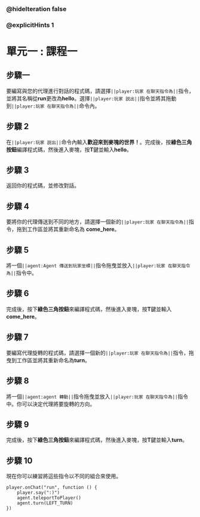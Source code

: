 ### @hideIteration false 
### @explicitHints 1

# 單元一 : 課程一

## 步驟一  
要編寫與您的代理進行對話的程式碼，請選擇``||player:玩家 在聊天指令為||``指令，並將其名稱從**run**更改為**hello**。選擇``||player:玩家 説出||``指令並將其拖動到``||player:玩家 在聊天指令為||``命令內。

## 步驟 2
在``||player:玩家 説出||``命令內輸入**歡迎來到麥塊的世界！**。完成後，按**綠色三角按鈕**編譯程式碼，然後進入麥塊，按**T**鍵並輸入**hello**。

## 步驟 3
返回你的程式碼，並修改對話。

## 步驟 4
要將你的代理傳送到不同的地方，請選擇一個新的``||player:玩家 在聊天指令為||``指令，拖到工作區並將其重新命名為 **come_here**。

## 步驟 5
將一個``||agent:Agent 傳送到玩家坐標||``指令拖曳並放入``||player:玩家 在聊天指令為||``指令中。

## 步驟 6
完成後，按下**綠色三角按鈕**來編譯程式碼，然後進入麥塊，按**T**鍵並輸入**come_here**。

## 步驟 7
要編寫代理旋轉的程式碼，請選擇一個新的``||player:玩家 在聊天指令為||``指令，拖曳到工作區並將其重新命名為**turn**。

## 步驟 8
將一個``||agent:agent 轉動||``指令拖曳並放入``||player:玩家 在聊天指令為||``指令中。你可以決定代理將要旋轉的方向。

## 步驟 9
完成後，按下**綠色三角按鈕**來編譯程式碼，然後進入麥塊，按**T**鍵並輸入**turn**。

## 步驟 10
現在你可以練習將這些指令以不同的組合來使用。

```ghost
player.onChat("run", function () {
    player.say(":)")
    agent.teleportToPlayer()
    agent.turn(LEFT_TURN)
})
``` 